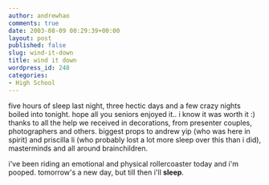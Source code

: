 ```yaml
---
author: andrewhao
comments: true
date: 2003-08-09 00:29:39+00:00
layout: post
published: false
slug: wind-it-down
title: wind it down
wordpress_id: 248
categories:
- High School
---
```


five hours of sleep last night, three hectic days and a few crazy nights boiled into tonight. hope all you seniors enjoyed it.. i know it was worth it  :) thanks to all the help we received in decorations, from presenter couples, photographers and others. biggest props to andrew yip (who was here in spirit) and priscilla li (who probably lost a lot more sleep over this than i did), masterminds and all around brainchildren.

i've been riding an emotional and physical rollercoaster today and i'm pooped. tomorrow's a new day, but till then i'll **sleep**.
